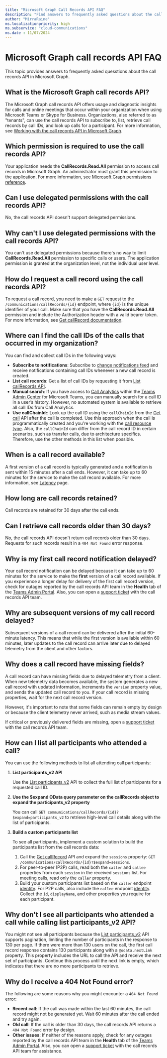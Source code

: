 ```yaml
---
title: "Microsoft Graph Call Records API FAQ"
description: "Find answers to frequently asked questions about the call records API and call records notification feed in Microsoft Graph."
author: "MirraRaine"
ms.localizationpriority: high
ms.subservice: "cloud-communications"
ms.date : 11/07/2024
---
```


# Microsoft Graph call records API FAQ

This topic provides answers to frequently asked quesstions about the call records API in Microsoft Graph.

## What is the Microsoft Graph call records API?

The Microsoft Graph call records API offers usage and diagnostic insights for calls and online meetings that occur within your organization when using Microsoft Teams or Skype for Business. Organizations, also referred to as "tenants", can use the call records API to subscribe to, list, retrieve call records by call IDs, and look up calls for a participant. For more information, see [Working with the call records API in Microsoft Graph](/graph/api/resources/callrecords-api-overview).

## Which permission is required to use the call records API?

Your application needs the **CallRecords.Read.All** permission to access call records in Microsoft Graph. An administrator must grant this permission to the application. For more information, see [Microsoft Graph permissions reference](permissions-reference.md).

## Can I use delegated permissions with the call records API?

No, the call records API doesn't support delegated permissions.

## Why can't I use delegated permissions with the call records API?

You can't use delegated permissions because there's no way to limit **CallRecords.Read.All** permission to specific calls or users. The application permission is granted at the organization level, not the individual user level.

## How do I request a call record using the call records API?

To request a call record, you need to make a `GET` request to the `/communications/callRecords/{id}` endpoint, where `{id}` is the unique identifier of your call. Make sure that you have the **CallRecords.Read.All** permission and include the Authorization header with a valid bearer token. For more information, see [Get callRecord documentation](/graph/api/callrecords-callrecord-get).

## Where can I find the call IDs of the calls that occurred in my organization?

You can find and collect call IDs in the following ways:

* **Subscribe to notifications**: Subscribe to [change notifications feed](changenotifications-for-callrecords.md) and receive notifications containing call IDs whenever a new call record is created.
* **List call records**: Get a list of call IDs by requesting it from [List callRecords API](/graph/api/callrecords-cloudcommunications-list-callrecords).
* **Manual search**: If you have access to [Call Analytics](/microsoftteams/use-call-analytics-to-troubleshoot-poor-call-quality) within the [Teams Admin Center](/microsoftteams/teams-overview) for Microsoft Teams, you can manually search for a call ID in a user’s history. However, no automated system is available to retrieve all call IDs from Call Analytics.
* **Use callChainId:**: Look up the call ID using the `callChainId` from the [Get call](/graph/api/resources/call) API after the call is completed. Use this approach when the call is programmatically created and you're working with the [call resource type](/graph/api/resources/call). Also, the `callChainId` can differ from the call record ID in certain scenarios, such as transfer calls, due to architecture specifics. Therefore, use the other methods in this list when possible.

## When is a call record available?

A first version of a call record is typically generated and a notification is sent within 15 minutes after a call ends. However, it can take up to 60 minutes for the service to make the call record available. For more information, see [Latency](/graph/api/resources/subscription#latency) page.

## How long are call records retained?

Call records are retained for 30 days after the call ends.

## Can I retrieve call records older than 30 days?

No, the call records API doesn't return call records older than 30 days. Requests for such records result in a `404 Not Found` error response.

## Why is my first call record notification delayed?

Your call record notification can be delayed because it can take up to 60 minutes for the service to make the **first** version of a call record available. If you experience a longer delay for delivery of the first call record version, check for outages reported by the call records API team in the **Health** tab of the [Teams Admin Portal](https://admin.teams.microsoft.com/). Also, you can open a [support ticket](https://developer.microsoft.com/graph/support) with the call records API team.

## Why are subsequent versions of my call record delayed?

Subsequent versions of a call record can be delivered after the initial 60-minute latency. This means that while the first version is available within 60 minutes, later updates to the call record can arrive later due to delayed telemetry from the client and other factors.

## Why does a call record have missing fields?

A call record can have missing fields due to delayed telemetry from a client. When new telemetry data becomes available, the system generates a new call record with updated information, increments the `version` property value, and sends the updated call record to you. If your call record is missing properties, wait for the next call record version.

However, it's important to note that some fields can remain empty by design or because the client telemetry never arrived, such as media stream values.

If critical or previously delivered fields are missing, open a [support ticket](https://developer.microsoft.com/graph/support) with the call records API team.

## How can I list all participants who attended a call?

You can use the following methods to list all attending call participants:

1. **List participants_v2 API**

    Use the [List participants_v2](/graph/api/callrecords-callrecord-list-participants_v2) API to collect the full list of participants for a requested call ID.

2. **Use the $expand OData query parameter on the callRecords object to expand the participants_v2 property**

    You can call `GET communications/callRecords/{id}?$expand=participants_v2` to retrieve high-level call details along with the list of participants.

3. **Build a custom participants list**

    To see all participants, implement a custom solution to build the participants list from the call records data:

    1. Call the [Get callRecord](/graph/api/callrecords-callrecord-get) API and expand the `sessions` property: `GET /communications/callRecords/{id}?$expand=sessions`.
    2. For peer-to-peer (P2P) calls, read both the `caller` and `callee` properties from each `session` in the received `sessions` list. For meeting calls, read only the `caller` property.
    3. Build your custom participants list based on the `caller` endpoint [identity](/graph/api/resources/identity). For P2P calls, also include the `callee` endpoint [identity](/graph/api/resources/identity). Collect the `id`, `displayName`, and other properties you require for each participant.

## Why don't I see all participants who attended a call while calling list participants_v2 API?

You might not see all participants because the [List participants_v2](/graph/api/callrecords-callrecord-list-participants_v2) API supports pagination, limiting the number of participants in the response to 130 per page. If there were more than 130 users on the call, the first call record response contains 130 participants along with a `@odata.nextLink` property. This property includes the URL to call the API and receive the next set of participants. Continue this process until the next link is empty, which indicates that there are no more participants to retrieve.

## Why do I receive a 404 Not Found error?

The following are some reasons why you might encounter a `404 Not Found` error:

* **Recent call**: If the call was made within the last 60 minutes, the call record might not be generated yet. Wait 60 minutes after the call ended and try again.
* **Old call**: If the call is older than 30 days, the call records API returns a `404 Not Found` error by design.
* **Other issues**: If neither of the reasons apply, check for any outages reported by the call records API team in the **Health** tab of the [Teams Admin Portal](https://admin.teams.microsoft.com/). Also, you can open a [support ticket](https://developer.microsoft.com/graph/support) with the call records API team for assistance.
